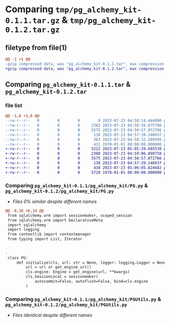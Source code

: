 # Comparing `tmp/pg_alchemy_kit-0.1.1.tar.gz` & `tmp/pg_alchemy_kit-0.1.2.tar.gz`

## filetype from file(1)

```diff
@@ -1 +1 @@
-gzip compressed data, was "pg_alchemy_kit-0.1.1.tar", max compression
+gzip compressed data, was "pg_alchemy_kit-0.1.2.tar", max compression
```

## Comparing `pg_alchemy_kit-0.1.1.tar` & `pg_alchemy_kit-0.1.2.tar`

### file list

```diff
@@ -1,6 +1,6 @@
--rw-r--r--   0        0        0        0 2023-07-23 04:50:14.444000 pg_alchemy_kit-0.1.1/README.md
--rw-r--r--   0        0        0     2382 2023-07-23 04:56:56.075700 pg_alchemy_kit-0.1.1/pg_alchemy_kit/PG.py
--rw-r--r--   0        0        0     5575 2023-07-23 04:50:57.872766 pg_alchemy_kit-0.1.1/pg_alchemy_kit/PGUtils.py
--rw-r--r--   0        0        0      138 2023-07-23 04:57:39.246037 pg_alchemy_kit-0.1.1/pg_alchemy_kit/__init__.py
--rw-r--r--   0        0        0      363 2023-07-23 04:58:32.509505 pg_alchemy_kit-0.1.1/pyproject.toml
--rw-r--r--   0        0        0      431 1970-01-01 00:00:00.000000 pg_alchemy_kit-0.1.1/PKG-INFO
+-rw-r--r--   0        0        0     5222 2023-07-23 05:05:39.685538 pg_alchemy_kit-0.1.2/README.md
+-rw-r--r--   0        0        0     2380 2023-07-23 04:59:06.899758 pg_alchemy_kit-0.1.2/pg_alchemy_kit/PG.py
+-rw-r--r--   0        0        0     5575 2023-07-23 04:50:57.872766 pg_alchemy_kit-0.1.2/pg_alchemy_kit/PGUtils.py
+-rw-r--r--   0        0        0      138 2023-07-23 04:57:39.246037 pg_alchemy_kit-0.1.2/pg_alchemy_kit/__init__.py
+-rw-r--r--   0        0        0      438 2023-07-23 05:06:05.824682 pg_alchemy_kit-0.1.2/pyproject.toml
+-rw-r--r--   0        0        0     5728 1970-01-01 00:00:00.000000 pg_alchemy_kit-0.1.2/PKG-INFO
```

### Comparing `pg_alchemy_kit-0.1.1/pg_alchemy_kit/PG.py` & `pg_alchemy_kit-0.1.2/pg_alchemy_kit/PG.py`

 * *Files 0% similar despite different names*

```diff
@@ -6,16 +6,14 @@
 from sqlalchemy.orm import sessionmaker, scoped_session
 from sqlalchemy.orm import DeclarativeMeta
 import sqlalchemy
 import logging
 from contextlib import contextmanager
 from typing import List, Iterator
 
-
-
 class PG:
     def initialize(cls, url: str = None, logger: logging.Logger = None, **kwargs):
         url = url or get_engine_url()
         cls.engine: Engine = get_engine(url, **kwargs)
         cls.SessionLocal = sessionmaker(
             autocommit=False, autoflush=False, bind=cls.engine
         )
```

### Comparing `pg_alchemy_kit-0.1.1/pg_alchemy_kit/PGUtils.py` & `pg_alchemy_kit-0.1.2/pg_alchemy_kit/PGUtils.py`

 * *Files identical despite different names*

